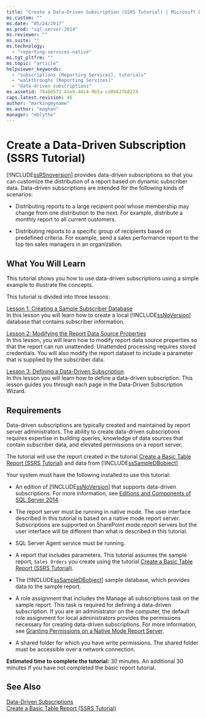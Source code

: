 ```yaml
---
title: "Create a Data-Driven Subscription (SSRS Tutorial) | Microsoft Docs"
ms.custom: ""
ms.date: "05/24/2017"
ms.prod: "sql-server-2014"
ms.reviewer: ""
ms.suite: ""
ms.technology: 
  - "reporting-services-native"
ms.tgt_pltfrm: ""
ms.topic: "article"
helpviewer_keywords: 
  - "subscriptions [Reporting Services], tutorials"
  - "walkthroughs [Reporting Services]"
  - "data-driven subscriptions"
ms.assetid: 79ab0572-43e9-4dc4-9b5a-cd8b627b8274
caps.latest.revision: 46
author: "markingmyname"
ms.author: "maghan"
manager: "mblythe"
---
```

# Create a Data-Driven Subscription (SSRS Tutorial)
  [!INCLUDE[ssRSnoversion](../includes/ssrsnoversion-md.md)] provides data-driven subscriptions so that you can customize the distribution of a report based on dynamic subscriber data. Data-driven subscriptions are intended for the following kinds of scenarios:  
  
-   Distributing reports to a large recipient pool whose membership may change from one distribution to the next. For example, distribute a monthly report to all current customers.  
  
-   Distributing reports to a specific group of recipients based on predefined criteria. For example, send a sales performance report to the top ten sales managers in an organization.  
  
## What You Will Learn  
 This tutorial shows you how to use data-driven subscriptions using a simple example to illustrate the concepts.  
  
 This tutorial is divided into three lessons:  
  
 [Lesson 1: Creating a Sample Subscriber Database](../../2014/tutorials/lesson-1-creating-a-sample-subscriber-database.md)  
 In this lesson you will learn how to create a local [!INCLUDE[ssNoVersion](../includes/ssnoversion-md.md)] database that contains subscriber information.  
  
 [Lesson 2: Modifying the Report Data Source Properties](../../2014/tutorials/lesson-2-modifying-the-report-data-source-properties.md)  
 In this lesson, you will learn how to modify report data source properties so that the report can run unattended. Unattended processing requires stored credentials. You will also modify the report dataset to include a parameter that is supplied by the subscriber data.  
  
 [Lesson 3: Defining a Data-Driven Subscription](../../2014/tutorials/lesson-3-defining-a-data-driven-subscription.md)  
 In this lesson you will learn how to define a data-driven subscription. This lesson guides you through each page in the Data-Driven Subscription Wizard.  
  
## Requirements  
 Data-driven subscriptions are typically created and maintained by report server administrators. The ability to create data-driven subscriptions requires expertise in building queries, knowledge of data sources that contain subscriber data, and elevated permissions on a report server.  
  
 The tutorial will use the report created in the tutorial [Create a Basic Table Report &#40;SSRS Tutorial&#41;](../../2014/tutorials/create-a-basic-table-report-ssrs-tutorial.md) and data from [!INCLUDE[ssSampleDBobject](../includes/sssampledbobject-md.md)]  
  
 Your system must have the following installed to use this tutorial:  
  
-   An edition of [!INCLUDE[ssNoVersion](../includes/ssnoversion-md.md)] that supports data-driven subscriptions. For more information, see [Editions and Components of SQL Server 2014](../../2014/getting-started/editions-and-components-of-sql-server-2014.md).  
  
-   The report server must be running in native mode. The user interface described in this tutorial is based on a native mode report server. Subscriptions are supported on SharePoint mode report servers but the user interface will be different than what is described in this tutorial.  
  
-   SQL Server Agent service must be running.  
  
-   A report that includes parameters. This tutorial assumes the sample report, `Sales Orders` you create using the tutorial [Create a Basic Table Report &#40;SSRS Tutorial&#41;](../../2014/tutorials/create-a-basic-table-report-ssrs-tutorial.md).  
  
-   The [!INCLUDE[ssSampleDBobject](../includes/sssampledbobject-md.md)] sample database, which provides data to the sample report.  
  
-   A role assignment that includes the Manage all subscriptions task on the sample report. This task is required for defining a data-driven subscription. If you are an administrator on the computer, the default role assignment for local administrators provides the permissions necessary for creating data-driven subscriptions. For more information, see [Granting Permissions on a Native Mode Report Server](../../2014/reporting-services/granting-permissions-on-a-native-mode-report-server.md).  
  
-   A shared folder for which you have write permissions. The shared folder must be accessible over a network connection.  
  
 **Estimated time to complete the tutorial:** 30 minutes. An additional 30 minutes if you have not completed the basic report tutorial.  
  
## See Also  
 [Data-Driven Subscriptions](../../2014/reporting-services/data-driven-subscriptions.md)   
 [Create a Basic Table Report &#40;SSRS Tutorial&#41;](../../2014/tutorials/create-a-basic-table-report-ssrs-tutorial.md)  
  
  